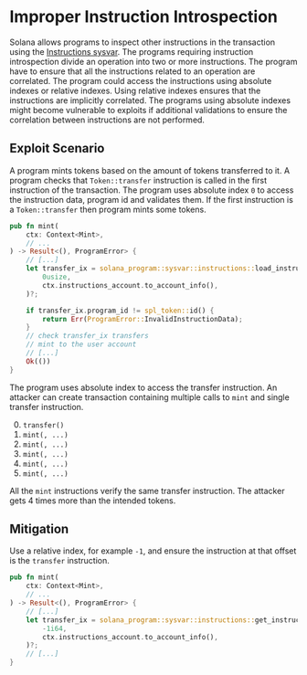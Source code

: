# Improper Instruction Introspection

Solana allows programs to inspect other instructions in the transaction using the [Instructions sysvar](https://docs.solanalabs.com/implemented-proposals/instruction_introspection). The programs requiring instruction introspection divide an operation into two or more instructions. The program have to ensure that all the instructions related to an operation are correlated. The program could access the instructions using absolute indexes or relative indexes. Using relative indexes ensures that the instructions are implicitly correlated. The programs using absolute indexes might become vulnerable to exploits if additional validations to ensure the correlation between instructions are not performed.

## Exploit Scenario


A program mints tokens based on the amount of tokens transferred to it. A program checks that `Token::transfer` instruction is called in the first instruction of the transaction. The program uses absolute index `0` to access the instruction data, program id and validates them. If the first instruction is a `Token::transfer` then program mints some tokens.

```rust
pub fn mint(
    ctx: Context<Mint>,
    // ...
) -> Result<(), ProgramError> {
    // [...]
    let transfer_ix = solana_program::sysvar::instructions::load_instruction_at_checked(
        0usize,
        ctx.instructions_account.to_account_info(),
    )?;

    if transfer_ix.program_id != spl_token::id() {
        return Err(ProgramError::InvalidInstructionData);
    }
    // check transfer_ix transfers
    // mint to the user account
    // [...]
    Ok(())
}
```

The program uses absolute index to access the transfer instruction. An attacker can create transaction containing multiple calls to `mint` and single transfer instruction.

0. `transfer()`
1. `mint(, ...)`
2. `mint(, ...)`
3. `mint(, ...)`
4. `mint(, ...)`
5. `mint(, ...)`

All the `mint` instructions verify the same transfer instruction. The attacker gets 4 times more than the intended tokens.

## Mitigation

Use a relative index, for example `-1`, and ensure the instruction at that offset is the `transfer` instruction.

```rust
pub fn mint(
    ctx: Context<Mint>,
    // ...
) -> Result<(), ProgramError> {
    // [...]
    let transfer_ix = solana_program::sysvar::instructions::get_instruction_relative(
        -1i64,
        ctx.instructions_account.to_account_info(),
    )?;
    // [...]
}
```
